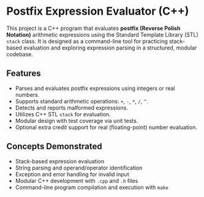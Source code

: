 # Postfix Expression Evaluator (C++)

This project is a C++ program that evaluates **postfix (Reverse Polish Notation)** arithmetic expressions using the Standard Template Library (STL) `stack` class. It is designed as a command-line tool for practicing stack-based evaluation and exploring expression parsing in a structured, modular codebase.

## Features

- Parses and evaluates postfix expressions using integers or real numbers.
- Supports standard arithmetic operations: `+`, `-`, `*`, `/`, `^`.
- Detects and reports malformed expressions.
- Utilizes C++ STL `stack` for evaluation.
- Modular design with test coverage via unit tests.
- Optional extra credit support for real (floating-point) number evaluation.

## Concepts Demonstrated

- Stack-based expression evaluation
- String parsing and operand/operator identification
- Exception and error handling for invalid input
- Modular C++ development with `.cpp` and `.h` files
- Command-line program compilation and execution with `make`
